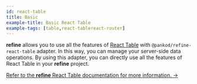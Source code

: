 ```yaml
---
id: react-table
title: Basic
example-title: Basic React Table
example-tags: [table,react-tablereact-router]
---
```


**refine** allows you to use all the features of [React Table](https://react-table.tanstack.com/) with `@pankod/refine-react-table` adapter. In this way, you can manage your server-side data operations. By using this adapter, you can directly use all the features of React Table in your **refine** project.

[Refer to the **refine** React Table documentation for more information. →](/docs/packages/documentation/react-table/)

<CodeSandboxExample path="table-react-table-basic" />
